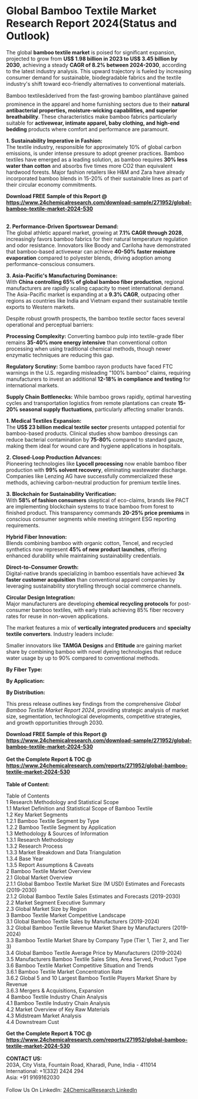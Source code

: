<h1>Global Bamboo Textile Market Research Report 2024(Status and Outlook)</h1><p>The global <strong>bamboo textile market</strong> is poised for significant expansion, projected to grow from <strong>US$ 1.98 billion in 2023 to US$ 3.45 billion by 2030</strong>, achieving a steady <strong>CAGR of 8.2% between 2024-2030</strong>, according to the latest industry analysis. This upward trajectory is fueled by increasing consumer demand for sustainable, biodegradable fabrics and the textile industry's shift toward eco-friendly alternatives to conventional materials.</p><p>Bamboo textilesâderived from the fast-growing bamboo plantâhave gained prominence in the apparel and home furnishing sectors due to their <strong>natural antibacterial properties, moisture-wicking capabilities, and superior breathability</strong>. These characteristics make bamboo fabrics particularly suitable for <strong>activewear, intimate apparel, baby clothing, and high-end bedding</strong> products where comfort and performance are paramount.</p><p><strong>1. Sustainability Imperative in Fashion:</strong><br>
The textile industry, responsible for approximately 10% of global carbon emissions, is under intense pressure to adopt greener practices. Bamboo textiles have emerged as a leading solution, as bamboo requires <strong>30% less water than cotton</strong> and absorbs five times more CO2 than equivalent hardwood forests. Major fashion retailers like H&amp;M and Zara have already incorporated bamboo blends in 15-20% of their sustainable lines as part of their circular economy commitments.</p><div><b>Download FREE Sample of this Report @ 
            <a href="https://www.24chemicalresearch.com/download-sample/271952/global-bamboo-textile-market-2024-530">
            https://www.24chemicalresearch.com/download-sample/271952/global-bamboo-textile-market-2024-530</a></b></div><br><p><strong>2. Performance-Driven Sportswear Demand:</strong><br>
The global athletic apparel market, growing at <strong>7.1% CAGR through 2028</strong>, increasingly favors bamboo fabrics for their natural temperature regulation and odor resistance. Innovators like Boody and Cariloha have demonstrated that bamboo-based activewear can achieve <strong>40-50% faster moisture evaporation</strong> compared to polyester blends, driving adoption among performance-conscious consumers.</p><p><strong>3. Asia-Pacific's Manufacturing Dominance:</strong><br>
With <strong>China controlling 65% of global bamboo fiber production</strong>, regional manufacturers are rapidly scaling capacity to meet international demand. The Asia-Pacific market is expanding at a <strong>9.3% CAGR</strong>, outpacing other regions as countries like India and Vietnam expand their sustainable textile exports to Western markets.</p><p>Despite robust growth prospects, the bamboo textile sector faces several operational and perceptual barriers:</p><p><strong>Processing Complexity:</strong> Converting bamboo pulp into textile-grade fiber remains <strong>35-40% more energy intensive</strong> than conventional cotton processing when using traditional chemical methods, though newer enzymatic techniques are reducing this gap.</p><p><strong>Regulatory Scrutiny:</strong> Some bamboo rayon products have faced FTC warnings in the U.S. regarding misleading "100% bamboo" claims, requiring manufacturers to invest an additional <strong>12-18% in compliance and testing</strong> for international markets.</p><p><strong>Supply Chain Bottlenecks:</strong> While bamboo grows rapidly, optimal harvesting cycles and transportation logistics from remote plantations can create <strong>15-20% seasonal supply fluctuations</strong>, particularly affecting smaller brands.</p><p><strong>1. Medical Textiles Expansion:</strong><br>
The <strong>US$ 23 billion medical textile sector</strong> presents untapped potential for bamboo-based products. Clinical studies show bamboo dressings can reduce bacterial contamination by <strong>75-80%</strong> compared to standard gauze, making them ideal for wound care and hygiene applications in hospitals.</p><p><strong>2. Closed-Loop Production Advances:</strong><br>
Pioneering technologies like <strong>Lyocell processing</strong> now enable bamboo fiber production with <strong>99% solvent recovery</strong>, eliminating wastewater discharge. Companies like Lenzing AG have successfully commercialized these methods, achieving carbon-neutral production for premium textile lines.</p><p><strong>3. Blockchain for Sustainability Verification:</strong><br>
With <strong>58% of fashion consumers</strong> skeptical of eco-claims, brands like PACT are implementing blockchain systems to trace bamboo from forest to finished product. This transparency commands <strong>20-25% price premiums</strong> in conscious consumer segments while meeting stringent ESG reporting requirements.</p><p><strong>Hybrid Fiber Innovation:</strong><br>
    Blends combining bamboo with organic cotton, Tencel, and recycled synthetics now represent <strong>45% of new product launches</strong>, offering enhanced durability while maintaining sustainability credentials.</p><p><strong>Direct-to-Consumer Growth:</strong><br>
    Digital-native brands specializing in bamboo essentials have achieved <strong>3x faster customer acquisition</strong> than conventional apparel companies by leveraging sustainability storytelling through social commerce channels.</p><p><strong>Circular Design Integration:</strong><br>
    Major manufacturers are developing <strong>chemical recycling protocols</strong> for post-consumer bamboo textiles, with early trials achieving 85% fiber recovery rates for reuse in non-woven applications.</p><p>The market features a mix of <strong>vertically integrated producers</strong> and <strong>specialty textile converters</strong>. Industry leaders include:</p><p>Smaller innovators like <strong>TAMGA Designs</strong> and <strong>Ettitude</strong> are gaining market share by combining bamboo with novel dyeing technologies that reduce water usage by up to 90% compared to conventional methods.</p><p><strong>By Fiber Type:</strong></p><p><strong>By Application:</strong></p><p><strong>By Distribution:</strong></p><p>This press release outlines key findings from the comprehensive <em>Global Bamboo Textile Market Report 2024</em>, providing strategic analysis of market size, segmentation, technological developments, competitive strategies, and growth opportunities through 2030.</p><div><b>Download FREE Sample of this Report @ 
            <a href="https://www.24chemicalresearch.com/download-sample/271952/global-bamboo-textile-market-2024-530">
            https://www.24chemicalresearch.com/download-sample/271952/global-bamboo-textile-market-2024-530</a></b></div><br><div><b>Get the Complete Report & TOC @ 
            <a href="https://www.24chemicalresearch.com/reports/271952/global-bamboo-textile-market-2024-530">
            https://www.24chemicalresearch.com/reports/271952/global-bamboo-textile-market-2024-530</a></b></div><br>
            <b>Table of Content:</b><p>Table of Contents<br />
1 Research Methodology and Statistical Scope<br />
1.1 Market Definition and Statistical Scope of Bamboo Textile<br />
1.2 Key Market Segments<br />
1.2.1 Bamboo Textile Segment by Type<br />
1.2.2 Bamboo Textile Segment by Application<br />
1.3 Methodology & Sources of Information<br />
1.3.1 Research Methodology<br />
1.3.2 Research Process<br />
1.3.3 Market Breakdown and Data Triangulation<br />
1.3.4 Base Year<br />
1.3.5 Report Assumptions & Caveats<br />
2 Bamboo Textile Market Overview<br />
2.1 Global Market Overview<br />
2.1.1 Global Bamboo Textile Market Size (M USD) Estimates and Forecasts (2019-2030)<br />
2.1.2 Global Bamboo Textile Sales Estimates and Forecasts (2019-2030)<br />
2.2 Market Segment Executive Summary<br />
2.3 Global Market Size by Region<br />
3 Bamboo Textile Market Competitive Landscape<br />
3.1 Global Bamboo Textile Sales by Manufacturers (2019-2024)<br />
3.2 Global Bamboo Textile Revenue Market Share by Manufacturers (2019-2024)<br />
3.3 Bamboo Textile Market Share by Company Type (Tier 1, Tier 2, and Tier 3)<br />
3.4 Global Bamboo Textile Average Price by Manufacturers (2019-2024)<br />
3.5 Manufacturers Bamboo Textile Sales Sites, Area Served, Product Type<br />
3.6 Bamboo Textile Market Competitive Situation and Trends<br />
3.6.1 Bamboo Textile Market Concentration Rate<br />
3.6.2 Global 5 and 10 Largest Bamboo Textile Players Market Share by Revenue<br />
3.6.3 Mergers & Acquisitions, Expansion<br />
4 Bamboo Textile Industry Chain Analysis<br />
4.1 Bamboo Textile Industry Chain Analysis<br />
4.2 Market Overview of Key Raw Materials<br />
4.3 Midstream Market Analysis<br />
4.4 Downstream Cust</p><div><b>Get the Complete Report & TOC @ 
            <a href="https://www.24chemicalresearch.com/reports/271952/global-bamboo-textile-market-2024-530">
            https://www.24chemicalresearch.com/reports/271952/global-bamboo-textile-market-2024-530</a></b></div><br><b>CONTACT US:</b><br>
            203A, City Vista, Fountain Road, Kharadi, Pune, India - 411014<br>
            International: +1(332) 2424 294<br>
            Asia: +91 9169162030 <br><br>
            Follow Us On LinkedIn: <a href="https://www.linkedin.com/company/24chemicalresearch/">24ChemicalResearch LinkedIn</a>